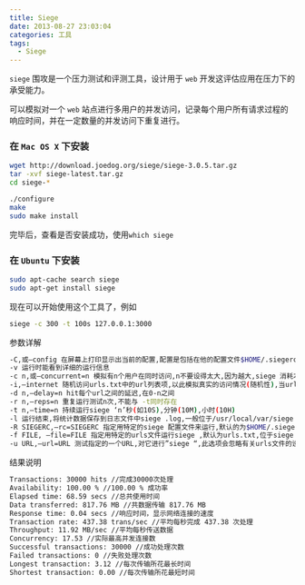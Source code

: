 ```yaml
---
title: Siege
date: 2013-08-27 23:03:04
categories: 工具
tags:
  - Siege
---
```

`siege` 围攻是一个压力测试和评测工具，设计用于 `web` 开发这评估应用在压力下的承受能力。

可以模拟对一个 `web` 站点进行多用户的并发访问，记录每个用户所有请求过程的响应时间，并在一定数量的并发访问下重复进行。

### 在 `Mac OS X` 下安装

```sh
wget http://download.joedog.org/siege/siege-3.0.5.tar.gz
tar -xvf siege-latest.tar.gz
cd siege-*

./configure
make
sudo make install
```

完毕后，查看是否安装成功，使用`which siege`

### 在 `Ubuntu` 下安装

```sh
sudo apt-cache search siege
sudo apt-get install siege 
```

现在可以开始使用这个工具了，例如

```sh
siege -c 300 -t 100s 127.0.0.1:3000
```

参数详解

```sh
-C,或–config 在屏幕上打印显示出当前的配置,配置是包括在他的配置文件$HOME/.siegerc中,可以编辑里面的参数,这样每次siege 都会按照它运行.  
-v 运行时能看到详细的运行信息  
-c n,或–concurrent=n 模拟有n个用户在同时访问,n不要设得太大,因为越大,siege 消耗本地机器的资源越多  
-i,–internet 随机访问urls.txt中的url列表项,以此模拟真实的访问情况(随机性),当urls.txt存在是有效  
-d n,–delay=n hit每个url之间的延迟,在0-n之间  
-r n,–reps=n 重复运行测试n次,不能与 -t同时存在  
-t n,–time=n 持续运行siege ‘n’秒(如10S),分钟(10M),小时(10H)  
-l 运行结束,将统计数据保存到日志文件中siege .log,一般位于/usr/local/var/siege .log中,也可在.siegerc中自定义  
-R SIEGERC,–rc=SIEGERC 指定用特定的siege 配置文件来运行,默认的为$HOME/.siegerc  
-f FILE, –file=FILE 指定用特定的urls文件运行siege ,默认为urls.txt,位于siege 安装目录下的etc/urls.txt  
-u URL,–url=URL 测试指定的一个URL,对它进行”siege “,此选项会忽略有关urls文件的设定  
```

结果说明

```sh
Transactions: 30000 hits //完成30000次处理  
Availability: 100.00 % //100.00 % 成功率  
Elapsed time: 68.59 secs //总共使用时间  
Data transferred: 817.76 MB //共数据传输 817.76 MB  
Response time: 0.04 secs //响应时间，显示网络连接的速度  
Transaction rate: 437.38 trans/sec //平均每秒完成 437.38 次处理  
Throughput: 11.92 MB/sec //平均每秒传送数据  
Concurrency: 17.53 //实际最高并发连接数  
Successful transactions: 30000 //成功处理次数  
Failed transactions: 0 //失败处理次数  
Longest transaction: 3.12 //每次传输所花最长时间  
Shortest transaction: 0.00 //每次传输所花最短时间  
```